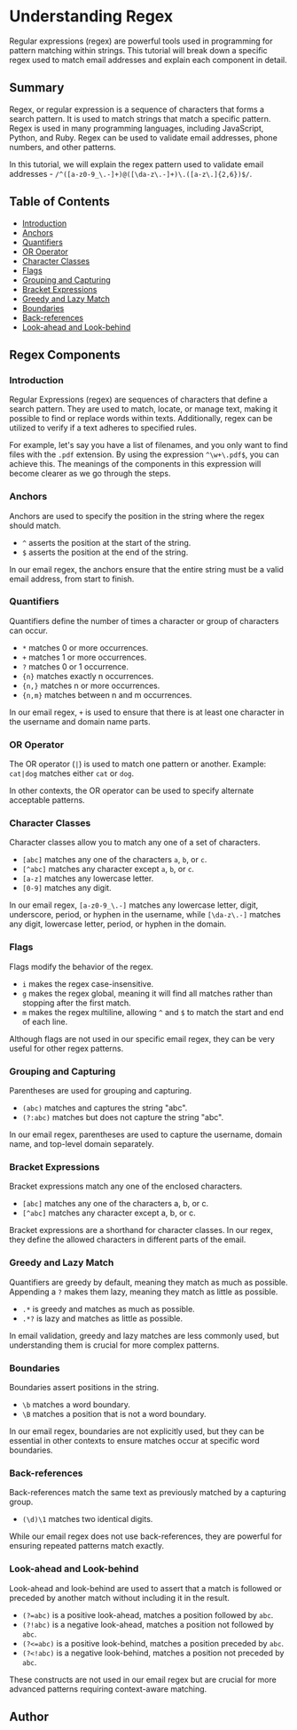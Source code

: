 # Understanding Regex

Regular expressions (regex) are powerful tools used in programming for pattern matching within strings. This tutorial will break down a specific regex used to match email addresses and explain each component in detail.


## Summary

Regex, or regular expression is a sequence of characters that forms a search pattern. It is used to match strings that match a specific pattern. Regex is used in many programming languages, including JavaScript, Python, and Ruby. Regex can be used to validate email addresses, phone numbers, and other patterns.

In this tutorial, we will explain the regex pattern used to validate email addresses - `/^([a-z0-9_\.-]+)@([\da-z\.-]+)\.([a-z\.]{2,6})$/`.

## Table of Contents

- [Introduction](#introduction)
- [Anchors](#anchors)
- [Quantifiers](#quantifiers)
- [OR Operator](#or-operator)
- [Character Classes](#character-classes)
- [Flags](#flags)
- [Grouping and Capturing](#grouping-and-capturing)
- [Bracket Expressions](#bracket-expressions)
- [Greedy and Lazy Match](#greedy-and-lazy-match)
- [Boundaries](#boundaries)
- [Back-references](#back-references)
- [Look-ahead and Look-behind](#look-ahead-and-look-behind)

## Regex Components

### Introduction

Regular Expressions (regex) are sequences of characters that define a search pattern. They are used to match, locate, or manage text, making it possible to find or replace words within texts. Additionally, regex can be utilized to verify if a text adheres to specified rules.

For example, let's say you have a list of filenames, and you only want to find files with the `.pdf` extension. By using the expression `^\w+\.pdf$`, you can achieve this. The meanings of the components in this expression will become clearer as we go through the steps.

### Anchors

Anchors are used to specify the position in the string where the regex should match.

- `^` asserts the position at the start of the string.
- `$` asserts the position at the end of the string.

In our email regex, the anchors ensure that the entire string must be a valid email address, from start to finish.

### Quantifiers

Quantifiers define the number of times a character or group of characters can occur.

- `*` matches 0 or more occurrences.
- `+` matches 1 or more occurrences.
- `?` matches 0 or 1 occurrence.
- `{n}` matches exactly n occurrences.
- `{n,}` matches n or more occurrences.
- `{n,m}` matches between n and m occurrences.

In our email regex, `+` is used to ensure that there is at least one character in the username and domain name parts.

### OR Operator

The OR operator (`|`) is used to match one pattern or another.
Example: `cat|dog` matches either `cat` or `dog`.

In other contexts, the OR operator can be used to specify alternate acceptable patterns.

### Character Classes

Character classes allow you to match any one of a set of characters.

- `[abc]` matches any one of the characters `a`, `b`, or `c`.
- `[^abc]` matches any character except `a`, `b`, or `c`.
- `[a-z]` matches any lowercase letter.
- `[0-9]` matches any digit.

In our email regex, `[a-z0-9_\.-]` matches any lowercase letter, digit, underscore, period, or hyphen in the username, while `[\da-z\.-]` matches any digit, lowercase letter, period, or hyphen in the domain.

### Flags

Flags modify the behavior of the regex.

- `i` makes the regex case-insensitive.
- `g` makes the regex global, meaning it will find all matches rather than stopping after the first match.
- `m` makes the regex multiline, allowing `^` and `$` to match the start and end of each line.

Although flags are not used in our specific email regex, they can be very useful for other regex patterns.

### Grouping and Capturing

Parentheses are used for grouping and capturing.

- `(abc)` matches and captures the string "abc".
- `(?:abc)` matches but does not capture the string "abc".

In our email regex, parentheses are used to capture the username, domain name, and top-level domain separately.

### Bracket Expressions

Bracket expressions match any one of the enclosed characters.

- `[abc]` matches any one of the characters a, b, or c.
- `[^abc]` matches any character except a, b, or c.

Bracket expressions are a shorthand for character classes. In our regex, they define the allowed characters in different parts of the email.

### Greedy and Lazy Match

Quantifiers are greedy by default, meaning they match as much as possible. Appending a `?` makes them lazy, meaning they match as little as possible.

- `.*` is greedy and matches as much as possible.
- `.*?` is lazy and matches as little as possible.

In email validation, greedy and lazy matches are less commonly used, but understanding them is crucial for more complex patterns.

### Boundaries

Boundaries assert positions in the string.

- `\b` matches a word boundary.
- `\B` matches a position that is not a word boundary.

In our email regex, boundaries are not explicitly used, but they can be essential in other contexts to ensure matches occur at specific word boundaries.

### Back-references

Back-references match the same text as previously matched by a capturing group.

- `(\d)\1` matches two identical digits.

While our email regex does not use back-references, they are powerful for ensuring repeated patterns match exactly.

### Look-ahead and Look-behind

Look-ahead and look-behind are used to assert that a match is followed or preceded by another match without including it in the result.

- `(?=abc)` is a positive look-ahead, matches a position followed by `abc`.
- `(?!abc)` is a negative look-ahead, matches a position not followed by `abc`.
- `(?<=abc)` is a positive look-behind, matches a position preceded by `abc`.
- `(?<!abc)` is a negative look-behind, matches a position not preceded by `abc`.

These constructs are not used in our email regex but are crucial for more advanced patterns requiring context-aware matching.

## Author
